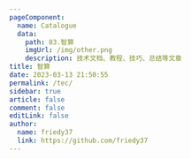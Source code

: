 ```yaml
---
pageComponent:
  name: Catalogue
  data:
    path: 03.智算
    imgUrl: /img/other.png
    description: 技术文档、教程、技巧、总结等文章
title: 智算
date: 2023-03-13 21:50:55
permalink: /tec/
sidebar: true
article: false
comment: false
editLink: false
author:
  name: friedy37
  link: https://github.com/friedy37
---
```

